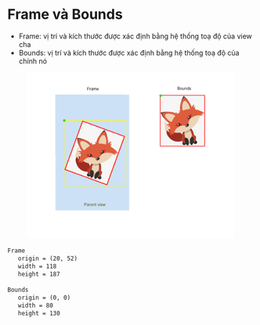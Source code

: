 # Frame và Bounds

* Frame: vị trí và kích thước được xác định bằng hệ thống toạ độ của view cha
* Bounds: vị trí và kích thước được xác định bằng hệ thống toạ độ của chính nó

<figure><img src="../.gitbook/assets/frame-bounds.png" alt=""><figcaption></figcaption></figure>

```
Frame
   origin = (20, 52)
   width = 118
   height = 187
 
Bounds 
   origin = (0, 0)
   width = 80
   height = 130
```

